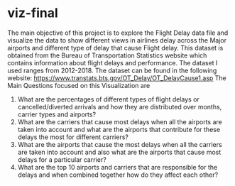 # viz-final
The main objective of this project is to explore the Flight Delay data file and visualize the data to show different views in airlines delay across the Major airports and different type of delay that cause Flight delay. 
This dataset is obtained from the Bureau of Transportation Statistics website which contains information about flight delays and performance. The dataset I used ranges from 2012-2018. The dataset can be found in the following website:
https://www.transtats.bts.gov/OT_Delay/OT_DelayCause1.asp
The Main Questions focused on this Visualization are
1. What are the percentages of different types of flight delays or cancelled/diverted arrivals and how they are distributed over months, carrier types and airports?
2. What are the carriers that cause most delays when all the airports are taken into account and what are the airports that contribute for these delays the most for different carriers?
3. What are the airports that cause the most delays when all the carriers are taken into account and also what are the airports that cause most delays for a particular carrier?
4. What are the top 10 airports and carriers that are responsible for the delays and when combined together how do they affect each other?
